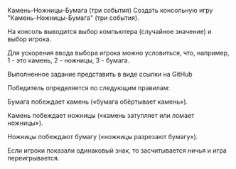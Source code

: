 Камень-Ножницы-Бумага (три события)
Создать консольную игру "Камень-Ножницы-Бумага" (три события). 

На консоль выводится выбор компьютера (случайное значение) и выбор игрока. 

Для ускорения ввода выбора игрока можно условиться, что, например, 1 - это камень, 2 - ножницы, 3 - бумага. 

Выполненное задание представить в виде ссылки на GitHub


Победитель определяется по следующим правилам:


Бумага побеждает камень («бумага обёртывает камень»).

Камень побеждает ножницы («камень затупляет или ломает ножницы»).

Ножницы побеждают бумагу («ножницы разрезают бумагу»).

Если игроки показали одинаковый знак, то засчитывается ничья и игра переигрывается.
